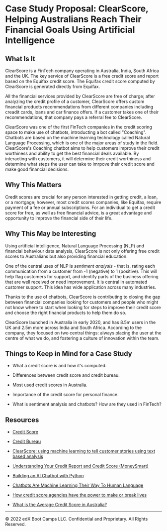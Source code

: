 # Case Study Proposal: ClearScore, Helping Australians Reach Their Financial Goals Using Artificial Intelligence

## What Is It

ClearScore is a FinTech company operating in Australia, India, South Africa and the UK. The key service of ClearScore is a free credit score and report based on the Equifax credit score. The Equifax credit score computed by ClearScore is generated directly from Equifax.

All the financial services provided by ClearScore are free of charge; after analyzing the credit profile of a customer, ClearScore offers custom financial products recommendations from  different companies including creadit cards, loans and car finance offers. If a customer takes one of their recommendations, that company pays a referral fee to ClearScore.

ClearScore was one of the first FinTech companies in the credit scoring space to make use of chatbots, introducting a bot called "Coaching". Chatbots are based on the machine learning technology called Natural Language Processing, which is one of the major areas of study in the field. ClearScore's Coaching chatbot aims to help customers improve their credit worthiness and ability to get the best financial deals available. By interacting with customers, it will determine their credit worthiness and determine what steps the user can take to imrpove their credit score and make good financial decisions.

## Why This Matters

Credit scores are crucial for any person interested in getting credit, a loan, or a mortgage; however, most credit scores companies, like Equifax, require payment of a fee or annual subscriptions. For an individual to get a credit score for free, as well as free financial advice, is a great advantage and opportunity to improve the financial side of their life.

## Why This May be Interesting

Using artificial intelligence, Natural Language Processing (NLP) and financial behaviour data analysis, ClearScore is not only offering free credit scores to Australians but also providing financial education.

One of the central uses of NLP is *sentiment analysis* - that is, rating each communication from a customer from -1 (negative) to 1 (positive). This will help flag customers for support, and identify parts of the business offering that are well received or need improvement. It is central in automated customer support. This idea has wide application across many industries.

Thanks to the use of chatbots, ClearScore is contributing to closing the gap between financial companies looking for customers and people who might not know where to start when looking for steps to improve their credit score and choose the right financial products to help them do so.

ClearScore launched in Australia in early 2020, and has 8.5m users in the UK and 2.5m more across India and South Africa. According to the company, they focused on two central things: always placing the user at the centre of what we do, and fostering a culture of innovation within the team.

## Things to Keep in Mind for a Case Study

* What a credit score is and how it's computed.

* Differences between credit score and credit bureau.

* Most used credit scores in Australia.

* Importance of the credit score for personal finance.

* What is sentiment analysis and chatbots? How are they used in FinTech?

## Resources

* [Credit Score](https://en.wikipedia.org/wiki/Credit_score)

* [Credit Bureau](https://en.wikipedia.org/wiki/Credit_bureau)

* [ClearScore: using machine learning to tell customer stories using text based analysis](https://www.datasciencefestival.com/video/sophie-shawdon-talk-data-to-me-using-machine-learning-to-tell-customer-stories/)

* [Understanding Your Credit Report and Credit Score (MoneySmart)](https://moneysmart.gov.au/managing-debt/credit-scores-and-credit-reports)

* [Building an AI Chatbot with Python](https://thecleverprogrammer.com/2020/07/17/ai-chatbot-with-python/)

* [Chatbots Are Machine Learning Their Way To Human Language](https://www.forbes.com/sites/adrianbridgwater/2020/08/20/chatbots-are-machine-learning-their-way-to-human-language/#5e6eb0302ed4)

* [How credit score agencies have the power to make or break lives](https://www.theguardian.com/money/2017/jul/17/credit-score-angencies-break-lives-lenders-no-mortgage)

* [What is the Average Credit Score in Australia?](https://www.creditsimple.com.au/content/good-credit-score-australia/)

---
© 2022 edX Boot Camps LLC. Confidential and Proprietary. All Rights Reserved.
